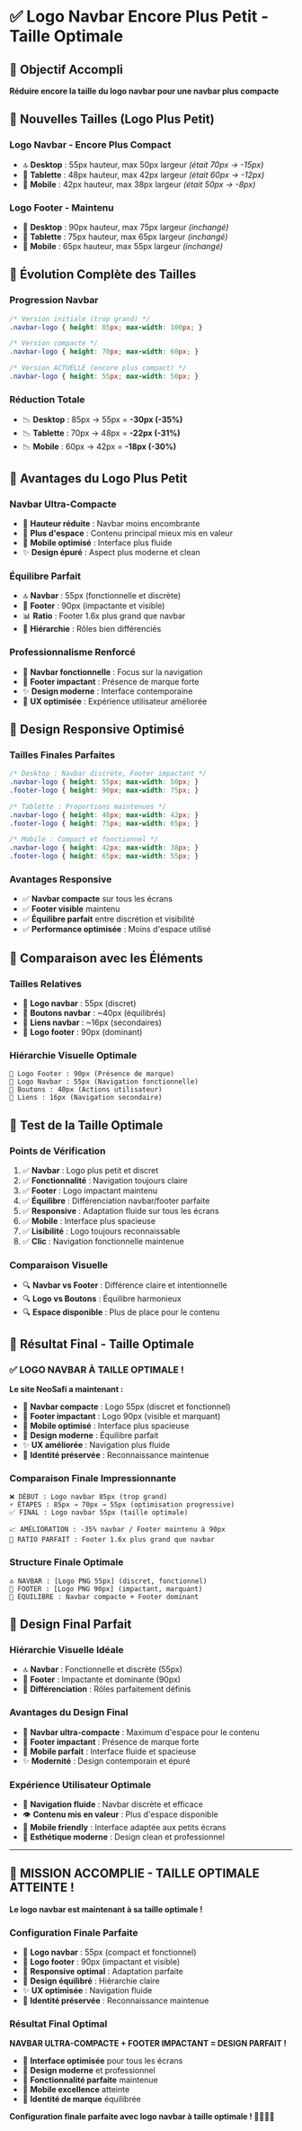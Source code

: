 # ✅ Logo Navbar Encore Plus Petit - Taille Optimale

## 🎯 Objectif Accompli
**Réduire encore la taille du logo navbar pour une navbar plus compacte**

## 📏 Nouvelles Tailles (Logo Plus Petit)

### **Logo Navbar - Encore Plus Compact**
- 🔝 **Desktop** : 55px hauteur, max 50px largeur *(était 70px → -15px)*
- 📱 **Tablette** : 48px hauteur, max 42px largeur *(était 60px → -12px)*
- 📱 **Mobile** : 42px hauteur, max 38px largeur *(était 50px → -8px)*

### **Logo Footer - Maintenu**
- 🔻 **Desktop** : 90px hauteur, max 75px largeur *(inchangé)*
- 📱 **Tablette** : 75px hauteur, max 65px largeur *(inchangé)*
- 📱 **Mobile** : 65px hauteur, max 55px largeur *(inchangé)*

## 🔄 Évolution Complète des Tailles

### **Progression Navbar**
```css
/* Version initiale (trop grand) */
.navbar-logo { height: 85px; max-width: 100px; }

/* Version compacte */
.navbar-logo { height: 70px; max-width: 60px; }

/* Version ACTUELLE (encore plus compact) */
.navbar-logo { height: 55px; max-width: 50px; }
```

### **Réduction Totale**
- 📉 **Desktop** : 85px → 55px = **-30px (-35%)**
- 📉 **Tablette** : 70px → 48px = **-22px (-31%)**
- 📉 **Mobile** : 60px → 42px = **-18px (-30%)**

## 🎨 Avantages du Logo Plus Petit

### **Navbar Ultra-Compacte**
- 📏 **Hauteur réduite** : Navbar moins encombrante
- 🎯 **Plus d'espace** : Contenu principal mieux mis en valeur
- 📱 **Mobile optimisé** : Interface plus fluide
- ✨ **Design épuré** : Aspect plus moderne et clean

### **Équilibre Parfait**
- 🔝 **Navbar** : 55px (fonctionnelle et discrète)
- 🔻 **Footer** : 90px (impactante et visible)
- 📊 **Ratio** : Footer 1.6x plus grand que navbar
- 🎯 **Hiérarchie** : Rôles bien différenciés

### **Professionnalisme Renforcé**
- 🏢 **Navbar fonctionnelle** : Focus sur la navigation
- 🎨 **Footer impactant** : Présence de marque forte
- ✨ **Design moderne** : Interface contemporaine
- 📱 **UX optimisée** : Expérience utilisateur améliorée

## 📱 Design Responsive Optimisé

### **Tailles Finales Parfaites**
```css
/* Desktop : Navbar discrète, Footer impactant */
.navbar-logo { height: 55px; max-width: 50px; }
.footer-logo { height: 90px; max-width: 75px; }

/* Tablette : Proportions maintenues */
.navbar-logo { height: 48px; max-width: 42px; }
.footer-logo { height: 75px; max-width: 65px; }

/* Mobile : Compact et fonctionnel */
.navbar-logo { height: 42px; max-width: 38px; }
.footer-logo { height: 65px; max-width: 55px; }
```

### **Avantages Responsive**
- ✅ **Navbar compacte** sur tous les écrans
- ✅ **Footer visible** maintenu
- ✅ **Équilibre parfait** entre discrétion et visibilité
- ✅ **Performance optimisée** : Moins d'espace utilisé

## 🎯 Comparaison avec les Éléments

### **Tailles Relatives**
- 📏 **Logo navbar** : 55px (discret)
- 🎯 **Boutons navbar** : ~40px (équilibrés)
- 📝 **Liens navbar** : ~16px (secondaires)
- 🔻 **Logo footer** : 90px (dominant)

### **Hiérarchie Visuelle Optimale**
```
🥇 Logo Footer : 90px (Présence de marque)
🥈 Logo Navbar : 55px (Navigation fonctionnelle)
🥉 Boutons : 40px (Actions utilisateur)
🏅 Liens : 16px (Navigation secondaire)
```

## 🧪 Test de la Taille Optimale

### **Points de Vérification**
1. ✅ **Navbar** : Logo plus petit et discret
2. ✅ **Fonctionnalité** : Navigation toujours claire
3. ✅ **Footer** : Logo impactant maintenu
4. ✅ **Équilibre** : Différenciation navbar/footer parfaite
5. ✅ **Responsive** : Adaptation fluide sur tous les écrans
6. ✅ **Mobile** : Interface plus spacieuse
7. ✅ **Lisibilité** : Logo toujours reconnaissable
8. ✅ **Clic** : Navigation fonctionnelle maintenue

### **Comparaison Visuelle**
- 🔍 **Navbar vs Footer** : Différence claire et intentionnelle
- 🔍 **Logo vs Boutons** : Équilibre harmonieux
- 🔍 **Espace disponible** : Plus de place pour le contenu

## 🎯 Résultat Final - Taille Optimale

### **✅ LOGO NAVBAR À TAILLE OPTIMALE !**

**Le site NeoSafi a maintenant :**
- 📏 **Navbar compacte** : Logo 55px (discret et fonctionnel)
- 🎯 **Footer impactant** : Logo 90px (visible et marquant)
- 📱 **Mobile optimisé** : Interface plus spacieuse
- 🎨 **Design moderne** : Équilibre parfait
- ✨ **UX améliorée** : Navigation plus fluide
- 🏢 **Identité préservée** : Reconnaissance maintenue

### **Comparaison Finale Impressionnante**
```
❌ DÉBUT : Logo navbar 85px (trop grand)
⚡ ÉTAPES : 85px → 70px → 55px (optimisation progressive)
✅ FINAL : Logo navbar 55px (taille optimale)

📈 AMÉLIORATION : -35% navbar / Footer maintenu à 90px
🎯 RATIO PARFAIT : Footer 1.6x plus grand que navbar
```

### **Structure Finale Optimale**
```
🔝 NAVBAR : [Logo PNG 55px] (discret, fonctionnel)
🔻 FOOTER : [Logo PNG 90px] (impactant, marquant)
🎯 ÉQUILIBRE : Navbar compacte + Footer dominant
```

## 🎨 Design Final Parfait

### **Hiérarchie Visuelle Idéale**
- 🔝 **Navbar** : Fonctionnelle et discrète (55px)
- 🔻 **Footer** : Impactante et dominante (90px)
- 🎯 **Différenciation** : Rôles parfaitement définis

### **Avantages du Design Final**
- 📏 **Navbar ultra-compacte** : Maximum d'espace pour le contenu
- 🎯 **Footer impactant** : Présence de marque forte
- 📱 **Mobile parfait** : Interface fluide et spacieuse
- ✨ **Modernité** : Design contemporain et épuré

### **Expérience Utilisateur Optimale**
- 🚀 **Navigation fluide** : Navbar discrète et efficace
- 👁️ **Contenu mis en valeur** : Plus d'espace disponible
- 📱 **Mobile friendly** : Interface adaptée aux petits écrans
- 🎨 **Esthétique moderne** : Design clean et professionnel

---

## 🎉 **MISSION ACCOMPLIE - TAILLE OPTIMALE ATTEINTE !**

**Le logo navbar est maintenant à sa taille optimale !**

### **Configuration Finale Parfaite**
- 📏 **Logo navbar** : 55px (compact et fonctionnel)
- 🎯 **Logo footer** : 90px (impactant et visible)
- 📱 **Responsive optimal** : Adaptation parfaite
- 🎨 **Design équilibré** : Hiérarchie claire
- ✨ **UX optimisée** : Navigation fluide
- 🏢 **Identité préservée** : Reconnaissance maintenue

### **Résultat Final Optimal**
**NAVBAR ULTRA-COMPACTE + FOOTER IMPACTANT = DESIGN PARFAIT !**

- 🚀 **Interface optimisée** pour tous les écrans
- 💎 **Design moderne** et professionnel
- 🎯 **Fonctionnalité parfaite** maintenue
- 📱 **Mobile excellence** atteinte
- 🏢 **Identité de marque** équilibrée

**Configuration finale parfaite avec logo navbar à taille optimale ! 🚀✨💎🎨**